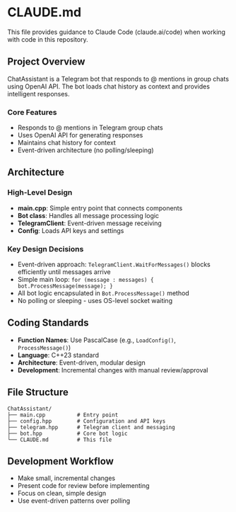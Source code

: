 # CLAUDE.md

This file provides guidance to Claude Code (claude.ai/code) when working with code in this repository.

## Project Overview

ChatAssistant is a Telegram bot that responds to @ mentions in group chats using OpenAI API. The bot loads chat history as context and provides intelligent responses.

### Core Features
- Responds to @ mentions in Telegram group chats
- Uses OpenAI API for generating responses
- Maintains chat history for context
- Event-driven architecture (no polling/sleeping)

## Architecture

### High-Level Design
- **main.cpp**: Simple entry point that connects components
- **Bot class**: Handles all message processing logic
- **TelegramClient**: Event-driven message receiving 
- **Config**: Loads API keys and settings

### Key Design Decisions
- Event-driven approach: `TelegramClient.WaitForMessages()` blocks efficiently until messages arrive
- Simple main loop: `for (message : messages) { bot.ProcessMessage(message); }`
- All bot logic encapsulated in `Bot.ProcessMessage()` method
- No polling or sleeping - uses OS-level socket waiting

## Coding Standards

- **Function Names**: Use PascalCase (e.g., `LoadConfig()`, `ProcessMessage()`)
- **Language**: C++23 standard
- **Architecture**: Event-driven, modular design
- **Development**: Incremental changes with manual review/approval

## File Structure

```
ChatAssistant/
├── main.cpp          # Entry point
├── config.hpp        # Configuration and API keys
├── telegram.hpp      # Telegram client and messaging
├── bot.hpp           # Core bot logic
└── CLAUDE.md         # This file
```

## Development Workflow

- Make small, incremental changes
- Present code for review before implementing
- Focus on clean, simple design
- Use event-driven patterns over polling